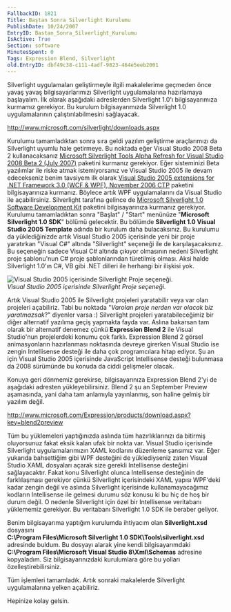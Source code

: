 ```yaml
---
FallbackID: 1821
Title: Baştan Sonra Silverlight Kurulumu
PublishDate: 10/24/2007
EntryID: Bastan_Sonra_Silverlight_Kurulumu
IsActive: True
Section: software
MinutesSpent: 0
Tags: Expression Blend, Silverlight
old.EntryID: dbf49c38-c111-4adf-9823-464e5eeb2001
---
```

Silverlight uygulamaları geliştirmeyle ilgili makalelerime geçmeden önce
yavaş yavaş bilgisayarlarımızı Silverlight uygulamalarına hazırlamaya
başlayalım. İlk olarak aşağıdaki adreslerden Silverlight 1.0'ı
bilgisayarımıza kurmamız gerekiyor. Bu kurulum bilgisayarımızda
Silverlight 1.0 uygulamalarının çalıştırılabilmesini sağlayacak.

<http://www.microsoft.com/silverlight/downloads.aspx>

Kurulumu tamamladıktan sonra sıra geldi yazılım geliştirme araçlarımızı
da Silverlight uyumlu hale getirmeye. Bu noktada eğer Visual Studio 2008
Beta 2 kullanacaksanız [Microsoft Silverlight Tools Alpha Refresh for
Visual Studio 2008 Beta 2 (July
2007)](http://go.microsoft.com/fwlink/?LinkID=89149&clcid=0x409)
paketini kurmanız gerekiyor. Eğer sisteminizi Beta yazılımlar ile riske
atmak istemiyorsanız ve Visual Studio 2005 ile devam edecekseniz benim
tavsiyem ilk olarak [Visual Studio 2005 extensions for .NET Framework
3.0 (WCF & WPF), November 2006
CTP](http://www.microsoft.com/downloads/details.aspx?FamilyId=F54F5537-CC86-4BF5-AE44-F5A1E805680D&displaylang=en)
paketini bilgisayarınıza kurmanız. Böylece artık WPF uygulamalarını da
Visual Studio ile açabilirsiniz. Silverlight tarafına gelince de
[Microsoft Silverlight 1.0 Software Development
Kit](http://www.microsoft.com/downloads/details.aspx?FamilyId=FB7900DB-4380-4B0F-BB95-0BAEC714EE17&displaylang=en)
paketini bilgisayarınıza kurmanız gerekiyor. Kurulumu tamamladıktan
sonra "Başlat" / "Start" menünüze "**Microsoft Silverlight 1.0 SDK**"
bölümü gelecektir. Bu bölümde **Silverlight 1.0 Visual Studio 2005
Template** adında bir kurulum daha bulacaksınız. Bu kurulumu da
yüklediğinizde artık Visual Studio 2005 içerisinde yeni bir proje
yaratırkan "Visual C\#" altında "Silverlight" seçeneği ile de
karşılaşacaksınız. Bu seçeneğin sadece Visual C\# altında çıkıyor
olmasının nedeni Silverlight proje şablonu'nun C\# proje şablonlarından
türetilmiş olması. Aksi halde Silverlight 1.0'ın C\#, VB gibi .NET
dilleri ile herhangi bir ilişkisi yok.

![Visual Studio 2005 içerisinde Silverlight Proje
seçeneği.](http://cdn.daron.yondem.com/assets/1821/23102007_1.png)\
*Visual Studio 2005 içerisinde Silverlight Proje seçeneği.*

Artık Visual Studio 2005 ile Silverlight projeleri yaratabilir veya var
olan projeleri açabiliriz. Tabi bu noktada "*Varolan proje nerden var
olacak biz yaratmazsak*?" diyenler varsa :) Silverlight projeleri
yaratabileceğimiz bir diğer alternatif yazılıma geçiş yapmakta fayda
var. Aslına bakarsan tam olarak bir alternatif denemez çünkü
**Expression Blend 2** ile Visual Studio'nun projelerdeki konumu çok
farklı. Expression Blend 2 görsel animasyonların hazırlanması noktasında
devreye girerken Visual Studio ise zengin Intellisense desteği ile daha
çok programcılara hitap ediyor. Şu an için Visual Studio 2005 içerisinde
JavaScript Intellisense desteği bulunmasa da 2008 sürümünde bu konuda da
ciddi gelişmeler olacak.

Konuya geri dönmemiz gerekirse, bilgisayarınıza Expression Blend 2'yi de
aşağıdaki adresten yükleyebilirsiniz. Blend 2 şu an September Preview
aşamasında, yani daha tam anlamıyla yayınlanmış, son haline gelmiş bir
yazılım değil.

<http://www.microsoft.com/Expression/products/download.aspx?key=blend2preview>

Tüm bu yüklemeleri yaptığınızda aslında tüm hazırlıklarınızı da bitirmiş
oluyorsunuz fakat eksik kalan ufak bir nokta var. Visual Studio
içerisinde Silverlight uygulamalarımızın XAML kodlarını düzenleme
şansımız var. Eğer yukarıda bahsettiğim gibi WPF desteğini de
yüklediyseniz zaten Visual Studio XAML dosyaları açarak size gerekli
Intellisense desteğini sağlayacaktır. Fakat konu Silverlight olunca
Intellisense desteğinin de farklılaşması gerekiyor çünkü Silverlight
içerisindeki XAML yapısı WPF'deki kadar zengin değil ve aslında
Silverlight içerisinde kullanamayacağımız kodların Intellisense ile
gelmesi durumu söz konusu ki bu hiç de hoş bir durum değil. O nedenle
Silverlight için özel bir Intellisense veritabanı yüklememiz gerekiyor.
Bu veritabanı Silverlight 1.0 SDK ile beraber geliyor.

Benim bilgisayarıma yaptığım kurulumda ihtiyacım olan
**Silverlight.xsd** dosyasını
**C:\\Program Files\\Microsoft Silverlight 1.0 SDK\\Tools\\silverlight.xsd**
adresinde buldum. Bu dosyayı alarak yine kendi bilgisayarımdaki
**C:\\Program Files\\Microsoft Visual Studio 8\\Xml\\Schemas** adresine
kopyaladım. Siz bilgisayarınızdaki kurulumlara göre bu yolları
özelleştirebilirsiniz.

Tüm işlemleri tamamladık. Artık sonraki makalelerde Silverlight
uygulamalarına yelken açabiliriz.

Hepinize kolay gelsin.


